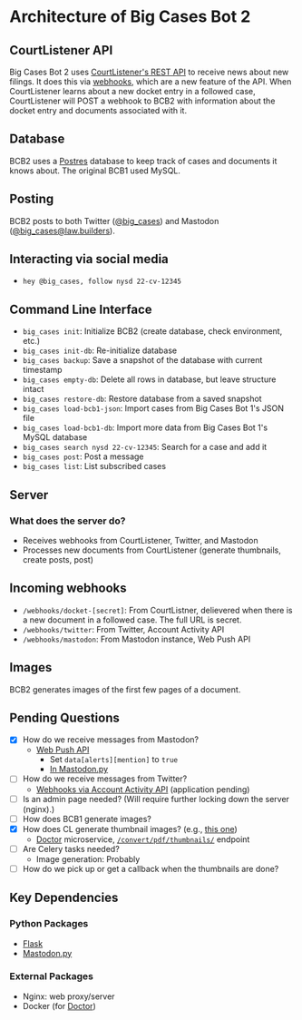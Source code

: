 # Architecture of Big Cases Bot 2

## CourtListener API

Big Cases Bot 2 uses [CourtListener's REST API](https://www.courtlistener.com/api/rest-info/) to receive news about new filings. It does this via [webhooks](https://www.courtlistener.com/profile/webhooks/), which are a new feature of the API. When CourtListener learns about a new docket entry in a followed case, CourtListener will POST a webhook to BCB2 with information about the docket entry and documents associated with it.

## Database

BCB2 uses a [Postres](https://www.postgresql.org/) database to keep track of cases and documents it knows about. The original BCB1 used MySQL.

## Posting

BCB2 posts to both Twitter ([@big_cases](https://twitter.com/big_cases)) and Mastodon ([@big_cases@law.builders](https://law.builders/@big_cases)).

## Interacting via social media

- `hey @big_cases, follow nysd 22-cv-12345`

## Command Line Interface

- `big_cases init`: Initialize BCB2 (create database, check environment, etc.)
- `big_cases init-db`: Re-initialize database
- `big_cases backup`: Save a snapshot of the database with current timestamp
- `big_cases empty-db`: Delete all rows in database, but leave structure intact
- `big_cases restore-db`: Restore database from a saved snapshot
- `big_cases load-bcb1-json`: Import cases from Big Cases Bot 1's JSON file
- `big_cases load-bcb1-db`: Import more data from Big Cases Bot 1's MySQL database
- `big_cases search nysd 22-cv-12345`: Search for a case and add it
- `big_cases post`: Post a message
- `big_cases list`: List subscribed cases

## Server

### What does the server do?

- Receives webhooks from CourtListener, Twitter, and Mastodon
- Processes new documents from CourtListener (generate thumbnails, create posts, post)

## Incoming webhooks

- `/webhooks/docket-[secret]`: From CourtListner, delievered when there is a new document in a followed case. The full URL is secret.
- `/webhooks/twitter`: From Twitter, Account Activity API
- `/webhooks/mastodon`: From Mastodon instance, Web Push API

## Images

BCB2 generates images of the first few pages of a document.

## Pending Questions

- [x] How do we receive messages from Mastodon?
  - [Web Push API](https://docs.joinmastodon.org/methods/push/)
    - Set `data[alerts][mention]` to `true`
    - [In Mastodon.py](https://mastodonpy.readthedocs.io/en/stable/#push-subscriptions)
- [ ] How do we receive messages from Twitter?
  - [Webhooks via Account Activity API](https://developer.twitter.com/en/docs/twitter-api/enterprise/account-activity-api/guides/getting-started-with-webhooks) (application pending)
- [ ] Is an admin page needed? (Will require further locking down the server (nginx).)
- [ ] How does BCB1 generate images?
- [x] How does CL generate thumbnail images? (e.g., [this one](https://storage.courtlistener.com/recap-thumbnails/gov.uscourts.cand.297616/2176640.thumb.1068.jpeg))
  - [Doctor](https://github.com/freelawproject/doctor) microservice, [`/convert/pdf/thumbnails/`](https://github.com/freelawproject/doctor#endpoint-convertpdfthumbnails) endpoint
- [ ] Are Celery tasks needed?
  - Image generation: Probably
- [ ] How do we pick up or get a callback when the thumbnails are done?

## Key Dependencies

### Python Packages

- [Flask](https://flask.palletsprojects.com/en/2.2.x/)
- [Mastodon.py](https://mastodonpy.readthedocs.io/en/stable/)

### External Packages

- Nginx: web proxy/server
- Docker (for [Doctor](https://github.com/freelawproject/doctor))
